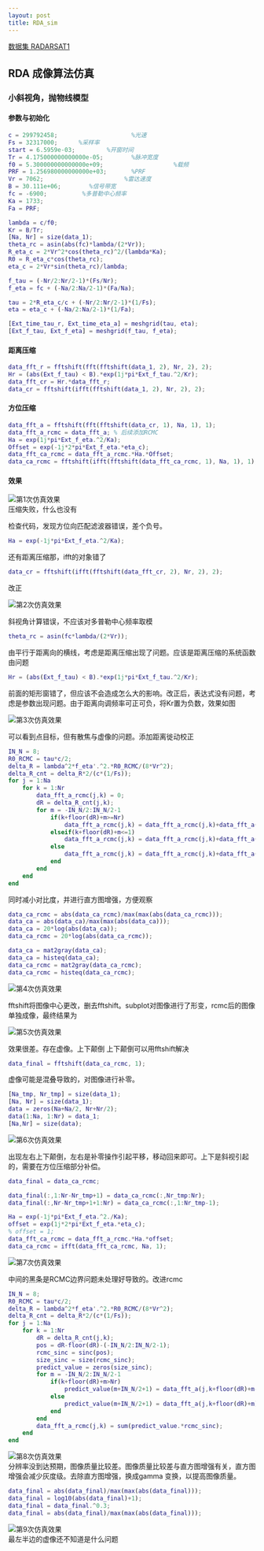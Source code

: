 ```yaml
---
layout: post
title: RDA_sim
---
```


[数据集 RADARSAT1](https://github.com/wugfh/sar/tree/main/data/RadarSAT%E6%95%B0%E6%8D%AE/RadarSAT%E6%95%B0%E6%8D%AE) 

## RDA 成像算法仿真

### 小斜视角，抛物线模型

#### 参数与初始化
```matlab
c = 299792458;                     %光速
Fs = 32317000;      %采样率                                   
start = 6.5959e-03;         %开窗时间 
Tr = 4.175000000000000e-05;        %脉冲宽度                        
f0 = 5.300000000000000e+09;                    %载频                     
PRF = 1.256980000000000e+03;       %PRF                     
Vr = 7062;                       %雷达速度     
B = 30.111e+06;        %信号带宽
fc = -6900;          %多普勒中心频率
Ka = 1733;
Fa = PRF;

lambda = c/f0;
Kr = B/Tr;
[Na, Nr] = size(data_1);
theta_rc = asin(abs(fc)*lambda/(2*Vr));
R_eta_c = 2*Vr^2*cos(theta_rc)^2/(lambda*Ka);
R0 = R_eta_c*cos(theta_rc);
eta_c = 2*Vr*sin(theta_rc)/lambda;

f_tau = (-Nr/2:Nr/2-1)*(Fs/Nr);
f_eta = fc + (-Na/2:Na/2-1)*(Fa/Na);

tau = 2*R_eta_c/c + (-Nr/2:Nr/2-1)*(1/Fs);
eta = eta_c + (-Na/2:Na/2-1)*(1/Fa);

[Ext_time_tau_r, Ext_time_eta_a] = meshgrid(tau, eta);
[Ext_f_tau, Ext_f_eta] = meshgrid(f_tau, f_eta);

```

#### 距离压缩

```matlab
data_fft_r = fftshift(fft(fftshift(data_1, 2), Nr, 2), 2);
Hr = (abs(Ext_f_tau) < B).*exp(1j*pi*Ext_f_tau.^2/Kr);
data_fft_cr = Hr.*data_fft_r;
data_cr = fftshift(ifft(fftshift(data_1, 2), Nr, 2), 2);
```

#### 方位压缩
```matlab
data_fft_a = fftshift(fft(fftshift(data_cr, 1), Na, 1), 1);
data_fft_a_rcmc = data_fft_a; % 后续添加RCMC
Ha = exp(1j*pi*Ext_f_eta.^2/Ka);
Offset = exp(-1j*2*pi*Ext_f_eta.*eta_c);
data_fft_ca_rcmc = data_fft_a_rcmc.*Ha.*Offset;
data_ca_rcmc = fftshift(ifft(fftshift(data_fft_ca_rcmc, 1), Na, 1), 1);
```
#### 效果

![第1次仿真效果](/assets/rda_radarstat/sar_sim3_1.png)  
压缩失败，什么也没有  

检查代码，发现方位向匹配滤波器错误，差个负号。
```matlab
Ha = exp(-1j*pi*Ext_f_eta.^2/Ka);
```
还有距离压缩那，ifft的对象错了
```matlab
data_cr = fftshift(ifft(fftshift(data_fft_cr, 2), Nr, 2), 2);
```
改正

![第2次仿真效果](/assets/rda_radarstat/sar_sim3_2.png)  

斜视角计算错误，不应该对多普勒中心频率取模
```matlab
theta_rc = asin(fc*lambda/(2*Vr));
```

由平行于距离向的横线，考虑是距离压缩出现了问题。应该是距离压缩的系统函数由问题
```matlab
Hr = (abs(Ext_f_tau) < B).*exp(1j*pi*Ext_f_tau.^2/Kr);
```
前面的矩形窗错了，但应该不会造成怎么大的影响。改正后，表达式没有问题，考虑是参数出现问题。由于距离向调频率可正可负，将Kr置为负数，效果如图

![第3次仿真效果](/assets/rda_radarstat/sar_sim3_3.png)  

可以看到点目标，但有散焦与虚像的问题。添加距离徙动校正
```matlab
IN_N = 8;
R0_RCMC = tau*c/2;  
delta_R = lambda^2*f_eta'.^2.*R0_RCMC/(8*Vr^2);
delta_R_cnt = delta_R*2/(c*(1/Fs));
for j = 1:Na
    for k = 1:Nr
        data_fft_a_rcmc(j,k) = 0;
        dR = delta_R_cnt(j,k);
        for m = -IN_N/2:IN_N/2-1
            if(k+floor(dR)+m>=Nr)
                data_fft_a_rcmc(j,k) = data_fft_a_rcmc(j,k)+data_fft_a(j,Nr)*sinc(dR-(Nr-k));
            elseif(k+floor(dR)+m<=1)
                data_fft_a_rcmc(j,k) = data_fft_a_rcmc(j,k)+data_fft_a(j,1)*sinc(dR-(1-k));
            else
                data_fft_a_rcmc(j,k) = data_fft_a_rcmc(j,k)+data_fft_a(j,k+floor(dR)+m)*sinc(dR-floor(dR)-m);
            end
        end
    end
end

```
同时减小对比度，并进行直方图增强，方便观察
```matlab
data_ca_rcmc = abs(data_ca_rcmc)/max(max(abs(data_ca_rcmc)));
data_ca = abs(data_ca)/max(max(abs(data_ca)));
data_ca = 20*log(abs(data_ca));
data_ca_rcmc = 20*log(abs(data_ca_rcmc));

data_ca = mat2gray(data_ca);
data_ca = histeq(data_ca);
data_ca_rcmc = mat2gray(data_ca_rcmc);
data_ca_rcmc = histeq(data_ca_rcmc);

```

![第4次仿真效果](/assets/rda_radarstat/sar_sim3_4.png)  

fftshift将图像中心更改，删去fftshift。subplot对图像进行了形变，rcmc后的图像单独成像，最终结果为

![第5次仿真效果](/assets/rda_radarstat/sar_sim3_5.png)  

效果很差。存在虚像。上下颠倒
上下颠倒可以用fftshift解决
```matlab
data_final = fftshift(data_ca_rcmc, 1);

```
虚像可能是混叠导致的，对图像进行补零。

```matlab
[Na_tmp, Nr_tmp] = size(data_1);
[Na, Nr] = size(data_1);
data = zeros(Na+Na/2, Nr+Nr/2);
data(1:Na, 1:Nr) = data_1;
[Na,Nr] = size(data);
```

![第6次仿真效果](/assets/rda_radarstat/sar_sim3_6.png)  

出现左右上下颠倒，左右是补零操作引起平移，移动回来即可。上下是斜视引起的，需要在方位压缩部分补偿。

```matlab
data_final = data_ca_rcmc;

data_final(:,1:Nr-Nr_tmp+1) = data_ca_rcmc(:,Nr_tmp:Nr);
data_final(:,Nr-Nr_tmp+1+1:Nr) = data_ca_rcmc(:,1:Nr_tmp-1);
```

```matlab
Ha = exp(-1j*pi*Ext_f_eta.^2./Ka);
offset = exp(1j*2*pi*Ext_f_eta.*eta_c);
% offset = 1;
data_fft_ca_rcmc = data_fft_a_rcmc.*Ha.*offset;
data_ca_rcmc = ifft(data_fft_ca_rcmc, Na, 1);
```

![第7次仿真效果](/assets/rda_radarstat/sar_sim3_7.png)  

中间的黑条是RCMC边界问题未处理好导致的。改进rcmc
```matlab
IN_N = 8;
R0_RCMC = tau*c/2;  
delta_R = lambda^2*f_eta'.^2.*R0_RCMC/(8*Vr^2);
delta_R_cnt = delta_R*2/(c*(1/Fs));
for j = 1:Na
    for k = 1:Nr
        dR = delta_R_cnt(j,k);
        pos = dR-floor(dR)-(-IN_N/2:IN_N/2-1);
        rcmc_sinc = sinc(pos);
        size_sinc = size(rcmc_sinc);
        predict_value = zeros(size_sinc);
        for m = -IN_N/2:IN_N/2-1
            if(k+floor(dR)+m>Nr)
                predict_value(m+IN_N/2+1) = data_fft_a(j,k+floor(dR)+m-Nr);
            else
                predict_value(m+IN_N/2+1) = data_fft_a(j,k+floor(dR)+m);
            end
        end
        data_fft_a_rcmc(j,k) = sum(predict_value.*rcmc_sinc);
    end
end
```

![第8次仿真效果](/assets/rda_radarstat/sar_sim3_8.png)  
分辨率没到达预期，图像质量比较差。图像质量比较差与直方图增强有关，直方图增强会减少灰度级。去除直方图增强，换成gamma 变换，以提高图像质量。
```matlab
data_final = abs(data_final)/max(max(abs(data_final)));
data_final = log10(abs(data_final)+1);
data_final = data_final.^0.3;
data_final = abs(data_final)/max(max(abs(data_final)));
```

![第9次仿真效果](/assets/rda_radarstat/sar_sim3_9.png)  
最左半边的虚像还不知道是什么问题